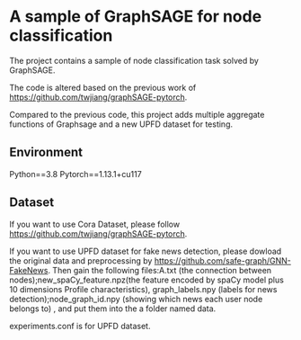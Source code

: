 # A sample of GraphSAGE for node classification
The project contains a sample of node classification task solved by GraphSAGE.

The code is altered based on the previous work of https://github.com/twjiang/graphSAGE-pytorch.

Compared to the previous code, this project adds multiple aggregate functions of Graphsage and a new UPFD dataset for testing.

## Environment

Python==3.8
Pytorch==1.13.1+cu117

## Dataset

If you want to use Cora Dataset, please follow https://github.com/twjiang/graphSAGE-pytorch.

If you want to use UPFD dataset for fake news detection, please dowload the original data and preprocessing by https://github.com/safe-graph/GNN-FakeNews. Then gain the following files:A.txt (the connection between nodes);new_spaCy_feature.npz(the feature encoded by spaCy model plus 10 dimensions Profile characteristics), graph_labels.npy (labels for news detection);node_graph_id.npy (showing which news each user node belongs to) , and put them into the a folder named data.

experiments.conf is for UPFD dataset.

